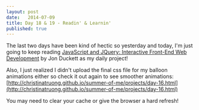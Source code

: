 ```yaml
---
layout: post
date:   2014-07-09
title: Day 18 & 19 - Readin' & Learnin'
published: true
---
```


The last two days have been kind of hectic so yesterday and today, I'm just going to keep 
reading [JavaScript and JQuery: Interactive Front-End Web Development](http://www.chapters.indigo.ca/books/javascript-and-jquery-interactive-front/9781118531648-item.html) by Jon Duckett as my daily project!

Also, I just realized I didn't upload the final css file for my balloon animations either so check it out again to see smoother animations: [http://christinatruong.github.io/summer-of-me/projects/day-16.html](http://christinatruong.github.io/summer-of-me/projects/day-16.html)

You may need to clear your cache or give the browser a hard refresh!
